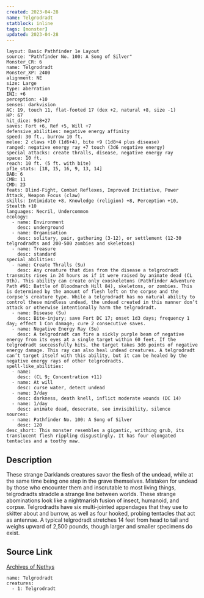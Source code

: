 ```yaml
---
created: 2023-04-28
name: Telgrodradt
statblock: inline
tags: [monster]
updated: 2023-04-28
---
```

```statblock
layout: Basic Pathfinder 1e Layout
source: "Pathfinder No. 100: A Song of Silver"
Monster_CR: 6
name: Telgrodradt
Monster_XP: 2400
alignment: NE
size: Large
type: aberration
INI: +6
perception: +10
senses: darkvision
AC: 19, touch 11, flat-footed 17 (dex +2, natural +8, size -1)
HP: 67
hit_dice: 9d8+27
saves: Fort +6, Ref +5, Will +7
defensive_abilities: negative energy affinity
speed: 30 ft., burrow 10 ft.
melee: 2 claws +10 (1d6+4), bite +9 (1d8+4 plus disease)
ranged: negative energy ray +7 touch (3d6 negative energy)
special_attacks: create thralls, disease, negative energy ray
space: 10 ft.
reach: 10 ft. (5 ft. with bite)
pf1e_stats: [18, 15, 16, 9, 13, 14]
BAB: 6
CMB: 11
CMD: 23
feats: Blind-Fight, Combat Reflexes, Improved Initiative, Power Attack, Weapon Focus (claw)
skills: Intimidate +8, Knowledge (religion) +8, Perception +10, Stealth +10
languages: Necril, Undercommon
ecology:
  - name: Environment
    desc: underground
  - name: Organisation
    desc: solitary, pair, gathering (3-12), or settlement (12-30 telgrodradts and 200-500 zombies and skeletons)
  - name: Treasure
    desc: standard
special_abilities:
  - name: Create Thralls (Su)
    desc: Any creature that dies from the disease a telgrodradt transmits rises in 24 hours as if it were raised by animate dead (CL 9th). This ability can create only exoskeletons (Pathfinder Adventure Path #91: Battle of Bloodmarch Hill 84), skeletons, or zombies. This is determined by the amount of flesh left on the corpse and the corpse’s creature type. While a telgrodradt has no natural ability to control these mindless undead, the undead created in this manner don’t attack or otherwise intentionally harm the telgrodradt.
  - name: Disease (Su)
    desc: Bite-injury; save Fort DC 17; onset 1d3 days; frequency 1 day; effect 1 Con damage; cure 2 consecutive saves.
  - name: Negative Energy Ray (Su)
    desc: A telgrodradt can fire a sickly purple beam of negative energy from its eyes at a single target within 60 feet. If the telgrodradt successfully hits, the target takes 3d6 points of negative energy damage. This ray can also heal undead creatures. A telgrodradt can’t target itself with this ability, but it can be healed by the negative energy rays of other telgrodradts.
spell-like_abilities:
  - name:
    desc: (CL 9; Concentration +11)
  - name: At will
    desc: curse water, detect undead
  - name: 3/day
    desc: darkness, death knell, inflict moderate wounds (DC 14)
  - name: 1/day
    desc: animate dead, desecrate, see invisibility, silence
sources:
  - name: Pathfinder No. 100: A Song of Silver
    desc: 120
desc_short: This monster resembles a gigantic, writhing grub, its translucent flesh rippling disgustingly. It has four elongated tentacles and a toothy maw.
```
## Description
These strange Darklands creatures savor the flesh of the undead, while at the same time being one step in the grave themselves. Mistaken for undead by those who encounter them and inscrutable to most living things, telgrodradts straddle a strange line between worlds. These strange abominations look like a nightmarish fusion of insect, humanoid, and corpse. Telgrodradts have six multi-jointed appendages that they use to skitter about and burrow, as well as four hooked, probing tentacles that act as antennae. A typical telgrodradt stretches 14 feet from head to tail and weighs upward of 2,500 pounds, though larger and smaller specimens do exist.
## Source Link
[Archives of Nethys](https://aonprd.com/MonsterDisplay.aspx?ItemName=Telgrodradt)
```encounter-table
name: Telgrodradt
creatures:
  - 1: Telgrodradt
```

